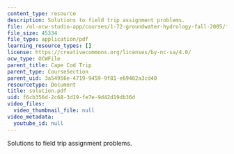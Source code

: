 ```yaml
---
content_type: resource
description: Solutions to field trip assignment problems.
file: /ol-ocw-studio-app/courses/1-72-groundwater-hydrology-fall-2005/f6cb356d2c683d19fe7e9d42d19db36d_solution.pdf
file_size: 45334
file_type: application/pdf
learning_resource_types: []
license: https://creativecommons.org/licenses/by-nc-sa/4.0/
ocw_type: OCWFile
parent_title: Cape Cod Trip
parent_type: CourseSection
parent_uid: 3a54956e-4719-9459-9f81-e69482a3cd40
resourcetype: Document
title: solution.pdf
uid: f6cb356d-2c68-3d19-fe7e-9d42d19db36d
video_files:
  video_thumbnail_file: null
video_metadata:
  youtube_id: null
---
```

Solutions to field trip assignment problems.